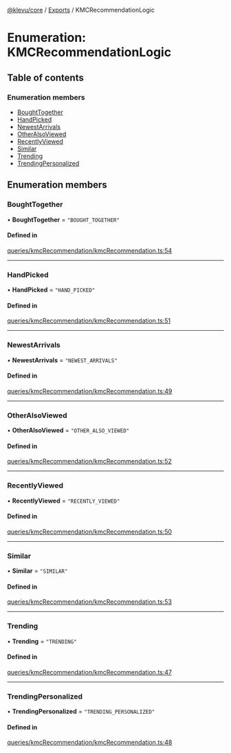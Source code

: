[@klevu/core]() / [Exports](../modules.md) / KMCRecommendationLogic

# Enumeration: KMCRecommendationLogic

## Table of contents

### Enumeration members

- [BoughtTogether](KMCRecommendationLogic.md#boughttogether)
- [HandPicked](KMCRecommendationLogic.md#handpicked)
- [NewestArrivals](KMCRecommendationLogic.md#newestarrivals)
- [OtherAlsoViewed](KMCRecommendationLogic.md#otheralsoviewed)
- [RecentlyViewed](KMCRecommendationLogic.md#recentlyviewed)
- [Similar](KMCRecommendationLogic.md#similar)
- [Trending](KMCRecommendationLogic.md#trending)
- [TrendingPersonalized](KMCRecommendationLogic.md#trendingpersonalized)

## Enumeration members

### BoughtTogether

• **BoughtTogether** = `"BOUGHT_TOGETHER"`

#### Defined in

[queries/kmcRecommendation/kmcRecommendation.ts:54](https://github.com/klevultd/frontend-sdk/blob/d712c6c/packages/klevu-core/src/queries/kmcRecommendation/kmcRecommendation.ts#L54)

___

### HandPicked

• **HandPicked** = `"HAND_PICKED"`

#### Defined in

[queries/kmcRecommendation/kmcRecommendation.ts:51](https://github.com/klevultd/frontend-sdk/blob/d712c6c/packages/klevu-core/src/queries/kmcRecommendation/kmcRecommendation.ts#L51)

___

### NewestArrivals

• **NewestArrivals** = `"NEWEST_ARRIVALS"`

#### Defined in

[queries/kmcRecommendation/kmcRecommendation.ts:49](https://github.com/klevultd/frontend-sdk/blob/d712c6c/packages/klevu-core/src/queries/kmcRecommendation/kmcRecommendation.ts#L49)

___

### OtherAlsoViewed

• **OtherAlsoViewed** = `"OTHER_ALSO_VIEWED"`

#### Defined in

[queries/kmcRecommendation/kmcRecommendation.ts:52](https://github.com/klevultd/frontend-sdk/blob/d712c6c/packages/klevu-core/src/queries/kmcRecommendation/kmcRecommendation.ts#L52)

___

### RecentlyViewed

• **RecentlyViewed** = `"RECENTLY_VIEWED"`

#### Defined in

[queries/kmcRecommendation/kmcRecommendation.ts:50](https://github.com/klevultd/frontend-sdk/blob/d712c6c/packages/klevu-core/src/queries/kmcRecommendation/kmcRecommendation.ts#L50)

___

### Similar

• **Similar** = `"SIMILAR"`

#### Defined in

[queries/kmcRecommendation/kmcRecommendation.ts:53](https://github.com/klevultd/frontend-sdk/blob/d712c6c/packages/klevu-core/src/queries/kmcRecommendation/kmcRecommendation.ts#L53)

___

### Trending

• **Trending** = `"TRENDING"`

#### Defined in

[queries/kmcRecommendation/kmcRecommendation.ts:47](https://github.com/klevultd/frontend-sdk/blob/d712c6c/packages/klevu-core/src/queries/kmcRecommendation/kmcRecommendation.ts#L47)

___

### TrendingPersonalized

• **TrendingPersonalized** = `"TRENDING_PERSONALIZED"`

#### Defined in

[queries/kmcRecommendation/kmcRecommendation.ts:48](https://github.com/klevultd/frontend-sdk/blob/d712c6c/packages/klevu-core/src/queries/kmcRecommendation/kmcRecommendation.ts#L48)
